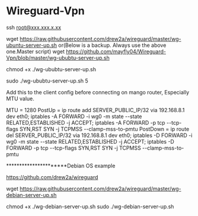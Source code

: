# Wireguard-Vpn

ssh root@xxx.xxx.x.xx

wget https://raw.githubusercontent.com/drew2a/wireguard/master/wg-ubuntu-server-up.sh
or(Below is a backup. Always use the above one.Master script)
wget https://github.com/mayfly04/Wireguard-Vpn/blob/master/wg-ububtu-server-up.sh


chmod +x ./wg-ububtu-server-up.sh

sudo ./wg-ububtu-server-up.sh 5 


Add this to the client config before connecting on mango router, Especially MTU value.

MTU = 1280
PostUp = ip route add SERVER_PUBLIC_IP/32 via 192.168.8.1 dev eth0; iptables -A FORWARD -i wg0 -m state --state RELATED,ESTABLISHED -j ACCEPT; iptables -A FORWARD -p tcp --tcp-flags SYN,RST SYN -j TCPMSS --clamp-mss-to-pmtu
PostDown = ip route del SERVER_PUBLIC_IP/32 via 192.168.8.1 dev eth0; iptables -D FORWARD -i wg0 -m state --state RELATED,ESTABLISHED -j ACCEPT; iptables -D FORWARD -p tcp --tcp-flags SYN,RST SYN -j TCPMSS --clamp-mss-to-pmtu



**********************Debian OS example

https://github.com/drew2a/wireguard

wget https://raw.githubusercontent.com/drew2a/wireguard/master/wg-debian-server-up.sh

chmod +x ./wg-debian-server-up.sh
sudo ./wg-debian-server-up.sh
